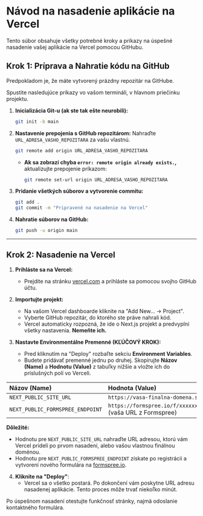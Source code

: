 # Návod na nasadenie aplikácie na Vercel

Tento súbor obsahuje všetky potrebné kroky a príkazy na úspešné nasadenie vašej aplikácie na Vercel pomocou GitHubu.

## Krok 1: Príprava a Nahratie kódu na GitHub

Predpokladom je, že máte vytvorený prázdny repozitár na GitHube.

Spustite nasledujúce príkazy vo vašom termináli, v hlavnom priečinku projektu.

1.  **Inicializácia Git-u (ak ste tak ešte neurobili):**
    ```bash
    git init -b main
    ```

2.  **Nastavenie prepojenia s GitHub repozitárom:**
    Nahraďte `URL_ADRESA_VASHO_REPOZITARA` za vašu vlastnú.
    ```bash
    git remote add origin URL_ADRESA_VASHO_REPOZITARA
    ```
    *   **Ak sa zobrazí chyba `error: remote origin already exists.`,** aktualizujte prepojenie príkazom:
        ```bash
        git remote set-url origin URL_ADRESA_VASHO_REPOZITARA
        ```

3.  **Pridanie všetkých súborov a vytvorenie commitu:**
    ```bash
    git add .
    git commit -m "Pripravené na nasadenie na Vercel"
    ```

4.  **Nahratie súborov na GitHub:**
    ```bash
    git push -u origin main
    ```

---

## Krok 2: Nasadenie na Vercel

1.  **Prihláste sa na Vercel:**
    *   Prejdite na stránku [vercel.com](https://vercel.com) a prihláste sa pomocou svojho GitHub účtu.

2.  **Importujte projekt:**
    *   Na vašom Vercel dashboarde kliknite na "Add New... -> Project".
    *   Vyberte GitHub repozitár, do ktorého ste práve nahrali kód.
    *   Vercel automaticky rozpozná, že ide o Next.js projekt a predvyplní všetky nastavenia. **Nemeňte ich.**

3.  **Nastavte Environmentálne Premenné (KĽÚČOVÝ KROK):**
    *   Pred kliknutím na "Deploy" rozbaľte sekciu **Environment Variables**.
    *   Budete pridávať premenné jednu po druhej. Skopírujte **Názov (Name)** a **Hodnotu (Value)** z tabuľky nižšie a vložte ich do príslušných polí vo Verceli.

| Názov (Name)                     | Hodnota (Value)                                     |
| :------------------------------- | :-------------------------------------------------- |
| `NEXT_PUBLIC_SITE_URL`           | `https://vasa-finalna-domena.sk`                      |
| `NEXT_PUBLIC_FORMSPREE_ENDPOINT` | `https://formspree.io/f/xxxxxxxx` (vaša URL z Formspree) |

**Dôležité:**
*   Hodnotu pre `NEXT_PUBLIC_SITE_URL` nahraďte URL adresou, ktorú vám Vercel pridelí po prvom nasadení, alebo vašou vlastnou finálnou doménou.
*   Hodnotu pre `NEXT_PUBLIC_FORMSPREE_ENDPOINT` získate po registrácii a vytvorení nového formulára na [formspree.io](https://formspree.io).

4.  **Kliknite na "Deploy"**:
    *   Vercel sa o všetko postará. Po dokončení vám poskytne URL adresu nasadenej aplikácie. Tento proces môže trvať niekoľko minút.

Po úspešnom nasadení otestujte funkčnosť stránky, najmä odoslanie kontaktného formulára.
